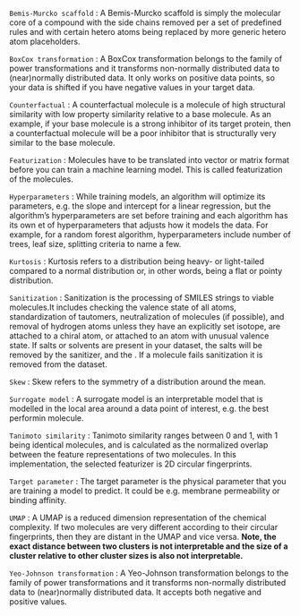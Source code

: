 

`Bemis-Murcko scaffold`
: A Bemis-Murcko scaffold is simply the molecular core of a compound with the side chains removed per a set of predefined rules and with certain hetero atoms being replaced by more generic hetero atom placeholders.

`BoxCox transformation`
: A BoxCox transformation belongs to the family of power transformations and it transforms non-normally distributed data to (near)normally distributed data. It only works on positive data points, so your data is shifted if you have negative values in your target data.

`Counterfactual`
: A counterfactual molecule is a molecule of high structural similarity with low property similarity relative to a base molecule. As an example, if your base molecule is a strong inhibitor of its target protein, then a counterfactual molecule will be a poor inhibitor that is structurally very similar to the base molecule.

`Featurization`
: Molecules have to be translated into vector or matrix format before you can train a machine learning model. This is called featurization of the molecules. 

`Hyperparameters`
: While training models, an algorithm will optimize its parameters, e.g. the slope and intercept for a linear regression, but the algorithm’s hyperparameters are set before training and each algorithm has its own et of hyperparameters that adjusts how it models the data. For example, for a random forest algorithm, hyperparameters include number of trees, leaf size, splitting criteria to name a few.

`Kurtosis`
: Kurtosis refers to a distribution being heavy- or light-tailed compared to a normal distribution or, in other words, being a flat or pointy distribution.

`Sanitization`
: Sanitization is the processing of SMILES strings to viable molecules.It includes checking the valence state of all atoms, standardization of tautomers, neutralization of molecules (if possible), and removal of hydrogen atoms unless they have an explicitly set isotope, are attached to a chiral atom, or attached to an atom with unusual valence state. If salts or solvents are present in your dataset, the salts will be removed by the sanitizer, and the . If a molecule fails sanitization it is removed from the dataset.

`Skew`
: Skew refers to the symmetry of a distribution around the mean.

`Surrogate model`
: A surrogate model is an interpretable model that is modelled in the local area around a data point of interest, e.g. the best performin molecule.

`Tanimoto similarity`
: Tanimoto similarity ranges between 0 and 1, with 1 being identical molecules, and is calculated as the normalized overlap between the feature representations of two molecules. In this implementation, the selected featurizer is 2D circular fingerprints.

`Target parameter`
: The target parameter is the physical parameter that you are training a model to predict. It could be e.g. membrane permeability or binding affinity.

`UMAP`
: A UMAP is a reduced dimension representation of the chemical complexity. If two molecules are very different according to their circular fingerprints, then they are distant in the UMAP and vice versa. **Note, the exact distance between two clusters is not interpretable and the size of a cluster relative to other cluster sizes is also not interpretable.**

`Yeo-Johnson transformation`
: A Yeo-Johnson transformation belongs to the family of power transformations and it transforms non-normally distributed data to (near)normally distributed data. It accepts both negative and positive values.




